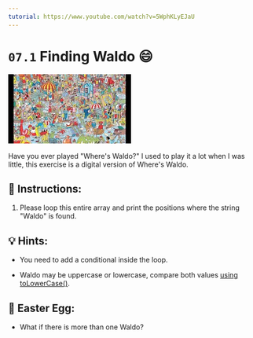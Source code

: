 ```yaml
---
tutorial: https://www.youtube.com/watch?v=5WphKLyEJaU
---
```


# `07.1` Finding Waldo 😄

![Finding Waldo](../../.learn/assets/finding_waldo.jpeg)

Have you ever played "Where's Waldo?" I used to play it a lot when I was little, this exercise is a digital version of Where's Waldo.

## 📝 Instructions:

1. Please loop this entire array and print the positions where the string "Waldo" is found.

## 💡 Hints:

+ You need to add a conditional inside the loop.

+ Waldo may be uppercase or lowercase, compare both values [using toLowerCase()](https://www.geeksforgeeks.org/compare-the-case-insensitive-strings-in-javascript/).

## 🥚 Easter Egg:

+ What if there is more than one Waldo?
